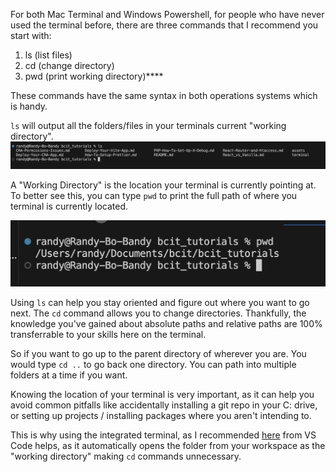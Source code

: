 For both Mac Terminal and Windows Powershell, for people who have never used the terminal before, there are three commands that I recommend you start with:

1. ls (list files)
2. cd (change directory)
3. pwd (print working directory)****

These commands have the same syntax in both operations systems which is handy. 

`ls` will output all the folders/files in your terminals current "working directory".
![](../assets/images/ls_command.png)

A "Working Directory" is the location your terminal is currently pointing at. To better see this, you can type `pwd` to print the full path of where you terminal is currently located. 

![](../assets/images/pwd_command.png)

Using `ls` can help you stay oriented and figure out where you want to go next. The `cd` command allows you to change directories. Thankfully, the knowledge you've gained about absolute paths and relative paths are 100% transferrable to your skills here on the terminal. 

So if you want to go up to the parent directory of wherever you are. You would type `cd ..` to go back one directory. You can path into multiple folders at a time if you want. 

Knowing the location of your terminal is very important, as it can help you avoid common pitfalls like accidentally installing a git repo in your C: drive, or setting up projects / installing packages where you aren't intending to. 

This is why using the integrated terminal, as I recommended [here](./Crash-Course-Make-Vite-Project.md) from VS Code helps, as it automatically opens the folder from your workspace as the "working directory" making `cd` commands unnecessary.